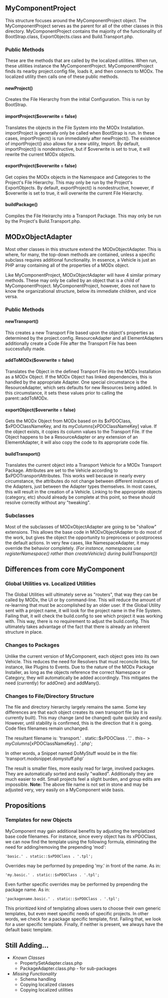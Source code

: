 ## MyComponentProject

This structure focuses around the MyComponentProject object. The MyComponentProject serves as the parent for all of the other classes in this directory. MyComponentProject contains the majority of the functionality of BootStrap.class, ExportObjects.class and Build.Transport.php.

### Public Methods
These are the methods that are called by the localized utilities. When run, these utilities instance the MyComponentProject. MyComponentProject finds its nearby project.config file, loads it, and then connects to MODx. The localized utility then calls one of these public methods. 

#### newProject()
Creates the File Hierarchy from the initial Configuration. This is run by BootStrap.

#### importProject($overwrite = false)
Translates the objects in the File System into the MODx Installation. importProject is generally only be called when BootStrap is run. In these cases, importProject() is run immediately after newProject(). The existence of importProject() also allows for a new utility, Import. By default, importProject() is nondestructive, but if $overwrite is set to true, it will rewrite the current MODx objects.

#### exportProject($overwrite = false)
Get copies the MODx objects in the Namespace and Categories to the Project's File Hierarchy. This may only be run by the Project's ExportObjects. By default, exportProject() is nondestructive, however, if $overwrite is set to true, it will overwrite the current File Hierarchy.

#### buildPackage() 
Compiles the File Heirarchy into a Transport Package. This may only be run by the Project's Build.Transport.php. 

## MODxObjectAdapter

Most other classes in this structure extend the MODxObjectAdapter. This is where, for many, the top-down methods are contained, unless a specific subclass requires additional functionality. In essence, a Vehicle is just an PHP array containing all of the properties of a MODx object.

Like MyComponentProject, MODxObjectAdapter will have 4 similar primary methods. These may only be called by an object that is a child of MyComponentProject. MyComponentProject, however, does not have to know the organizational structure, below its immediate children, and vice versa. 

### Public Methods

#### newTransport()
This creates a new Transport File based upon the object's properties as determined by the project.config. ResourceAdapter and all ElementAdapters additionally create a Code File after the Transport File has been successfully made.

#### addToMODx($overwrite = false)
Translates the Object in the defined Tranport File into the MODx Installation as a MODx Object. If the MODx Object has linked dependencies, this is handled by the appropriate Adapter. One special circumstance is the ResourceAdapter, which sets defaults for new Resources being added. In this circumstance, it sets these values prior to calling the parent::addToMODx.

#### exportObject($overwrite = false)
Gets the MODx Object from MODx based on its $xPDOClass, $xPDOClassNameKey, and its $myColumns[$xPDOClassNameKey] value. If the object exists, it copies its column values to the Transport File. If the Object happens to be a ResourceAdapter or any extension of an ElementAdapter, it will also copy the code to its appropriate code file.

#### buildTransport() 
Translates the current object into a Transport Vehicle for a MODx Transport Package. Attributes are set to the Vehicle according to $xPDOTransportAttributes. This works well because in nearly every circumstance, the attributes do not change between different instances of the Adapters, just between the Adapter types themselves. In most cases, this will result in the creation of a Vehicle. Linking to the appropriate objects (category, etc) should already be complete at this point, so these should resolve correctly without any "tweaking".

### Subclasses
Most of the subclasses of MODxObjectAdapter are going to be "shallow" extensions. This allows the base code in MODxObjectAdapter to do most of the work, but gives the object the opportunity to preprocess or postprocess the default actions. In very few cases, like NamespaceAdapter, it may override the behavior completely. *(For instance, namespaces use registerNamespace() rather than createVehicle() during buildTransport())*

## Differences from core MyComponent

### Global Utilities vs. Localized Utilities
The Global Utilities will ultimately serve as "routers", that way they can be called by MODx, the UI or by command-line. This will reduce the amount of re-learning that must be accomplished by an older user. If the Global Utility sent with a project name, it will look for the project name in the File System. Failing that, it will check the build.config to see which project it was working with. This way, there is no requirement to adjust the build.config. This ultimately takes advantage of the fact that there is already an inherent structure in place.

### Changes to Packages
Unlike the current version of MyComponent, each object goes into its own Vehicle. This reduces the need for Resolvers that must reconcile links, for instance, like Plugins to Events. Due to the nature of the MODx Package Installer, as long as the objects reference the correct Namespace or Category, they will automatically be added accordingly. This mitigates the need (currently) for addOne() and addMany().

### Changes to File/Directory Structure
The file and directory hierarchy largely remains the same. Some key differences are that each object creates its own transport file (as it is currently built). This may change (and be changed) quite quickly and easily. However, until stability is confirmed, this is the direction that it is going. Code files filenames remain unchanged.

The resultant filename is:
    'transport.' . static::$xPDOClass . '.' . $this->myColumns[$xPDOClassNameKey] . '.php';
    
In other words, a Snippet named DoMyStuff would be in the file:
    'transport.modsnippet.domystuff.php'

The result is smaller files, more easily read for large, involved packages. They are automatically sorted and easily "walked". Additionally they are much easier to edit. Small projects feel a slight burden, and group edits are impossible. **Note:** The above file name is not set in stone and may be adjusted very, very easily on a MyComponent wide basis.

## Propositions

### Templates for new Objects

MyComponent may gain additional benefits by adjusting the templatized base code filenames. For instance, since every object has its xPDOClass, we can now find the template using the following formula, eliminating the need for adding/removing the prepending 'mod':

    'basic.' . static::$xPDOClass . '.tpl';
    
Overrides may be performed by prepeding 'my.' in front of the name. As in:

    'my.basic.' . static::$xPDOClass . '.tpl';
    
Even further specific overrides may be performed by prepending the package name. As in:

    'packagename.basic.' . static::$xPDOClass . '.tpl';

This prioritized kind of templating allows users to choose their own generic templates, but even meet specific needs of specific projects. In other words, we check for a package specific template, first. Failing that, we look for a user specific template. Finally, if neither is present, we always have the default basic template.

## Still Adding...

* *Known Classes*
  * PropertySetAdapter.class.php
  * PackageAdapter.class.php - for sub-packages
* *Missing Functionality*
  * Schema handling
  * Copying localized classes
  * Copying localized utilities